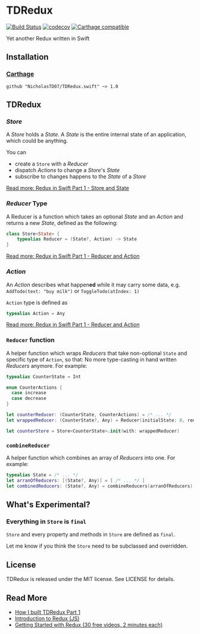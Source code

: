 # TDRedux

[![Build Status](https://travis-ci.org/NicholasTD07/TDRedux.swift.svg?branch=master)](https://travis-ci.org/NicholasTD07/TDRedux.swift)
[![codecov](https://codecov.io/gh/NicholasTD07/TDRedux.swift/branch/master/graph/badge.svg)](https://codecov.io/gh/NicholasTD07/TDRedux.swift)
[![Carthage compatible](https://img.shields.io/badge/Carthage-compatible-4BC51D.svg?style=flat)](https://github.com/Carthage/Carthage)


Yet another Redux written in Swift

## Installation

### [Carthage](https://github.com/Carthage/Carthage)

```
github "NicholasTD07/TDRedux.swift" ~> 1.0
```

## TDRedux

### *Store*

A *Store* holds a *State*. A *State* is the entire internal state of an application, which could be anything.

You can

- create a `Store` with a *Reducer*
- dispatch *Actions* to change a *Store*'s *State*
- subscribe to changes happens to the *State* of a *Store*

[Read more: Redux in Swift Part 1 - Store and State](https://github.com/NicholasTD07/blog-posts/blob/master/swift/redux-in-swift-pt-1.md#store-and-its-state)


### *Reducer* Type

A Reducer is a function which takes an optional *State* and an *Action* and returns a new *State*, defined as the following:

```swift
class Store<State> {
    typealias Reducer = (State?, Action) -> State
}
```

[Read more: Redux in Swift Part 1 - Reducer and Action](https://github.com/NicholasTD07/blog-posts/blob/master/swift/redux-in-swift-pt-1.md#reducer-and-action)

### *Action*

An *Action* describes what happen**ed** while it may carry some data, e.g. `AddTodo(text: "buy milk")` or `ToggleTodo(atIndex: 1)`

`Action` type is defined as

```swift
typealias Action = Any
```

[Read more: Redux in Swift Part 1 - Reducer and Action](https://github.com/NicholasTD07/blog-posts/blob/master/swift/redux-in-swift-pt-1.md#reducer-and-action)

### `Reducer` function

A helper function which wraps *Reducers* that take non-optional `State` and specific type of `Action`, so that: No more type-casting in hand written *Reducers* anymore. For example:

```swift
typealias CounterState = Int

enum CounterActions {
  case increase
  case decrease
}

let counterReducer: (CounterState, CounterActions) = /* ... */
let wrappedReducer: (CounterState?, Any) = Reducer(initialState: 0, reducer: counterReducer)

let counterStore = Store<CounterState>.init(with: wrappedReducer)
```

### `combineReducer`

A helper function which combines an array of *Reducers* into one. For example:

```swift
typealias State = /* ... */
let arranOfReducers: [(State?, Any)] = [ /* ... */ ]
let combinedReducers: (State?, Any) = combineReducers(arranOfReducers)
```

## What's Experimental?

### Everything in `Store` is `final`

`Store` and every property and methods in `Store` are defined as `final`.

Let me know if you think the `Store` need to be subclassed and overridden.

## License

TDRedux is released under the MIT license. See LICENSE for details.

## Read More

- [How I built TDRedux Part 1](https://github.com/NicholasTD07/blog-posts/blob/master/swift/redux-in-swift-pt-1.md)
- [Introduction to Redux (JS)](http://redux.js.org)
- [Getting Started with Redux (30 free videos, 2 minutes each)](https://egghead.io/series/getting-started-with-redux)
